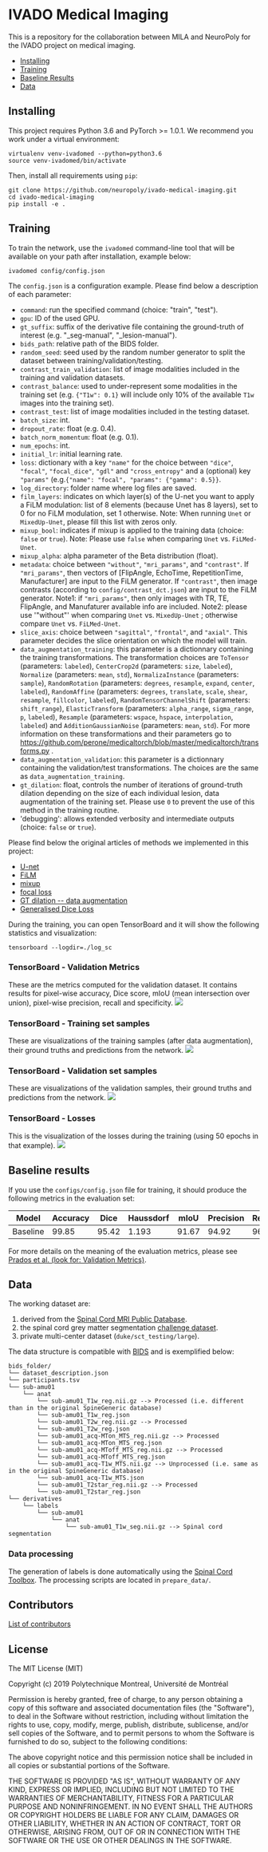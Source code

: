 # IVADO Medical Imaging
This is a repository for the collaboration between MILA and NeuroPoly for the IVADO project on medical imaging.

- [Installing](#installing)
- [Training](#training)
- [Baseline Results](#baseline-results)
- [Data](#data)


## Installing

This project requires Python 3.6 and PyTorch >= 1.0.1. We recommend you work under a virtual environment:

~~~
virtualenv venv-ivadomed --python=python3.6
source venv-ivadomed/bin/activate
~~~

Then, install all requirements using `pip`:

```
git clone https://github.com/neuropoly/ivado-medical-imaging.git
cd ivado-medical-imaging
pip install -e .
```

## Training

To train the network, use the `ivadomed` command-line tool that will be available on your path after installation, example below:

```
ivadomed config/config.json
```

The `config.json` is a configuration example.
Please find below a description of each parameter:
- `command`: run the specified command (choice: "train", "test").
- `gpu`: ID of the used GPU.
- `gt_suffix`: suffix of the derivative file containing the ground-truth of interest (e.g. "_seg-manual", "_lesion-manual").
- `bids_path`: relative path of the BIDS folder.
- `random_seed`: seed used by the random number generator to split the dataset between training/validation/testing.
- `contrast_train_validation`: list of image modalities included in the training and validation datasets.
- `contrast_balance`: used to under-represent some modalities in the training set (e.g. `{"T1w": 0.1}` will include only 10% of the available `T1w` images into the training set).
- `contrast_test`: list of image modalities included in the testing dataset.
- `batch_size`: int.
- `dropout_rate`: float (e.g. 0.4).
- `batch_norm_momentum`: float (e.g. 0.1).
- `num_epochs`: int.
- `initial_lr`: initial learning rate.
- `loss`: dictionary with a key `"name"` for the choice between `"dice"`, `"focal"`, `"focal_dice"`, `"gdl"` and `"cross_entropy"` and a (optional) key `"params"` (e.g.`{"name": "focal", "params": {"gamma": 0.5}}`.
- `log_directory`: folder name where log files are saved.
- `film_layers`: indicates on which layer(s) of the U-net you want to apply a FiLM modulation: list of 8 elements (because Unet has 8 layers), set to 0 for no FiLM modulation, set 1 otherwise. Note: When running `Unet` or `MixedUp-Unet`, please fill this list with zeros only.
- `mixup_bool`: indicates if mixup is applied to the training data (choice: `false` or `true`). Note: Please use `false` when comparing `Unet` vs. `FiLMed-Unet`.
- `mixup_alpha`: alpha parameter of the Beta distribution (float).
- `metadata`: choice between `"without"`, `"mri_params"`, and `"contrast"`. If `"mri_params"`, then vectors of [FlipAngle, EchoTime, RepetitionTime, Manufacturer] are input to the FiLM generator. If `"contrast"`, then image contrasts (according to `config/contrast_dct.json`) are input to the FiLM generator. Note1: if `"mri_params"`, then only images with TR, TE, FlipAngle, and Manufaturer available info are included. Note2: please use '"without"' when comparing `Unet` vs. `MixedUp-Unet` ; otherwise compare `Unet` vs. `FiLMed-Unet`.
- `slice_axis`: choice between `"sagittal"`, `"frontal"`, and `"axial"`. This parameter decides the slice orientation on which the model will train.
- `data_augmentation_training`: this parameter is a dictionnary containing the training transformations. The transformation choices are `ToTensor` (parameters: `labeled`), `CenterCrop2d` (parameters: `size`, `labeled`), `Normalize` (parameters: `mean`, `std`), `NormalizaInstance` (parameters: `sample`), `RandomRotation` (parameters: `degrees`, `resample`, `expand`, `center`, `labeled`), `RandomAffine` (parameters: `degrees`, `translate`, `scale`, `shear`, `resample`, `fillcolor`, `labeled`), `RandomTensorChannelShift` (parameters: `shift_range`), `ElasticTransform` (parameters: `alpha_range`, `sigma_range`, `p`, `labeled`), `Resample` (parameters: `wspace`, `hspace`, `interpolation`, `labeled`) and `AdditionGaussianNoise` (parameters: `mean`, `std`). For more information on these transformations and their parameters go to https://github.com/perone/medicaltorch/blob/master/medicaltorch/transforms.py .
- `data_augmentation_validation`: this parameter is a dictionnary containing the validation/test transformations. The choices are the same as `data_augmentation_training`.
- `gt_dilation`: float, controls the number of iterations of ground-truth dilation depending on the size of each individual lesion, data augmentation of the training set. Please use `0` to prevent the use of this method in the training routine.
- 'debugging': allows extended verbosity and intermediate outputs (choice: `false` or `true`).

Please find below the original articles of methods we implemented in this project:
- [U-net](https://arxiv.org/pdf/1505.04597.pdf)
- [FiLM](https://arxiv.org/pdf/1709.07871.pdf)
- [mixup](https://arxiv.org/pdf/1710.09412.pdf)
- [focal loss](https://arxiv.org/pdf/1708.02002.pdf)
- [GT dilation -- data augmentation](https://arxiv.org/pdf/1901.09263.pdf)
- [Generalised Dice Loss](https://arxiv.org/pdf/1707.03237.pdf)

During the training, you can open TensorBoard and it will show the following statistics and visualization:

```
tensorboard --logdir=./log_sc
```
### TensorBoard - Validation Metrics
These are the metrics computed for the validation dataset. It contains results for pixel-wise accuracy, Dice score, mIoU (mean intersection over union), pixel-wise precision, recall and specificity.
![](/images/validation_metrics.png)

### TensorBoard - Training set samples
These are visualizations of the training samples (after data augmentation), their ground truths and predictions from the network.
![](/images/train_vis.png)

### TensorBoard - Validation set samples
These are visualizations of the validation samples, their ground truths and predictions from the network.
![](/images/validation_vis.png)

### TensorBoard - Losses
This is the visualization of the losses during the training (using 50 epochs in that example).
![](/images/losses.png)

## Baseline results
If you use the `configs/config.json` file for training, it should produce the following metrics in the evaluation set:

| Model    | Accuracy | Dice  | Haussdorf | mIoU  | Precision | Recall | Specificity |
|----------|----------|-------|-----------|-------|-----------|--------|-------------|
| Baseline | 99.85    | 95.42 | 1.193     | 91.67 | 94.92     | 96.07  | 99.92       |

For more details on the meaning of the evaluation metrics, please see [Prados et al. (look for: Validation Metrics)](https://www.sciencedirect.com/science/article/pii/S1053811917302185#s0050).

## Data

The working dataset are:
1. derived from the [Spinal Cord MRI Public Database](https://openneuro.org/datasets/ds001919).
2. the spinal cord grey matter segmentation [challenge dataset](https://www.sciencedirect.com/science/article/pii/S1053811917302185#s0050).
3. private multi-center dataset (`duke/sct_testing/large`).

The data structure is compatible with [BIDS](http://bids.neuroimaging.io/) and is exemplified below:
~~~
bids_folder/
└── dataset_description.json
└── participants.tsv
└── sub-amu01
    └── anat
        └── sub-amu01_T1w_reg.nii.gz --> Processed (i.e. different than in the original SpineGeneric database)
        └── sub-amu01_T1w_reg.json
        └── sub-amu01_T2w_reg.nii.gz --> Processed
        └── sub-amu01_T2w_reg.json
        └── sub-amu01_acq-MTon_MTS_reg.nii.gz --> Processed
        └── sub-amu01_acq-MTon_MTS_reg.json
        └── sub-amu01_acq-MToff_MTS_reg.nii.gz --> Processed
        └── sub-amu01_acq-MToff_MTS_reg.json
        └── sub-amu01_acq-T1w_MTS.nii.gz --> Unprocessed (i.e. same as in the original SpineGeneric database)
        └── sub-amu01_acq-T1w_MTS.json
        └── sub-amu01_T2star_reg.nii.gz --> Processed
        └── sub-amu01_T2star_reg.json
└── derivatives
    └── labels
        └── sub-amu01
            └── anat
                └── sub-amu01_T1w_seg.nii.gz --> Spinal cord segmentation
~~~

### Data processing

The generation of labels is done automatically using the [Spinal Cord Toolbox](https://github.com/neuropoly/spinalcordtoolbox). The processing scripts are located in `prepare_data/`.

## Contributors
[List of contributors](https://github.com/neuropoly/ivado-medical-imaging/graphs/contributors)

## License

The MIT License (MIT)

Copyright (c) 2019 Polytechnique Montreal, Université de Montréal

Permission is hereby granted, free of charge, to any person obtaining a copy of this software and associated documentation files (the "Software"), to deal in the Software without restriction, including without limitation the rights to use, copy, modify, merge, publish, distribute, sublicense, and/or sell copies of the Software, and to permit persons to whom the Software is furnished to do so, subject to the following conditions:

The above copyright notice and this permission notice shall be included in all copies or substantial portions of the Software.

THE SOFTWARE IS PROVIDED "AS IS", WITHOUT WARRANTY OF ANY KIND, EXPRESS OR IMPLIED, INCLUDING BUT NOT LIMITED TO THE WARRANTIES OF MERCHANTABILITY, FITNESS FOR A PARTICULAR PURPOSE AND NONINFRINGEMENT. IN NO EVENT SHALL THE AUTHORS OR COPYRIGHT HOLDERS BE LIABLE FOR ANY CLAIM, DAMAGES OR OTHER LIABILITY, WHETHER IN AN ACTION OF CONTRACT, TORT OR OTHERWISE, ARISING FROM, OUT OF OR IN CONNECTION WITH THE SOFTWARE OR THE USE OR OTHER DEALINGS IN THE SOFTWARE.
